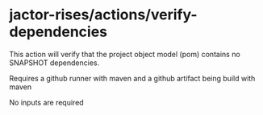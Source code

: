# jactor-rises/actions/verify-dependencies

This action will verify that the project object model (pom) contains no SNAPSHOT dependencies.

Requires a github runner with maven and a github artifact being build with maven

No inputs are required
